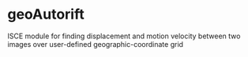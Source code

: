 # geoAutorift
ISCE module for finding displacement and motion velocity between two images over user-defined geographic-coordinate grid
